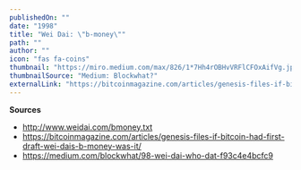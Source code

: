 ```yaml
---
publishedOn: ""
date: "1998"
title: "Wei Dai: \"b-money\""
path: ""
author: ""
icon: "fas fa-coins"
thumbnail: "https://miro.medium.com/max/826/1*7Hh4rOBHvVRFlCFOxAifVg.jpeg"
thumbnailSource: "Medium: Blockwhat?"
externalLink: "https://bitcoinmagazine.com/articles/genesis-files-if-bitcoin-had-first-draft-wei-dais-b-money-was-it"
---
```


**Sources**
- http://www.weidai.com/bmoney.txt
- https://bitcoinmagazine.com/articles/genesis-files-if-bitcoin-had-first-draft-wei-dais-b-money-was-it/
- https://medium.com/blockwhat/98-wei-dai-who-dat-f93c4e4bcfc9